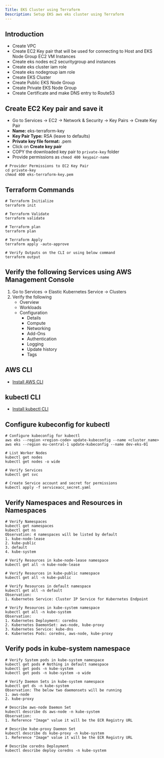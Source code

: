 ```yaml
---
Title: EKS Cluster using Terraform
Description: Setup EKS aws eks cluster using Terraform
---
```


## Introduction
- Create VPC
- Create EC2 Key pair that will be used for connecting to Host and EKS Node Group EC2 VM Instances
- Create eks nodes ec2 securitygroup and instances
- Create eks cluster iam role
- Create eks nodegroup iam role
- Create EKS Cluster
- Create Public EKS Node Group
- Create Private EKS Node Group
- Create Certificate and make DNS entry to Route53



## Create EC2 Key pair and save it
- Go to Services -> EC2 -> Network & Security -> Key Pairs -> Create Key Pair
- **Name:** eks-terraform-key
- **Key Pair Type:** RSA (leave to defaults)
- **Private key file format:** .pem
- Click on **Create key pair**
- COPY the downloaded key pair to `private-key` folder
- Provide permissions as `chmod 400 keypair-name`
```t
# Provider Permissions to EC2 Key Pair
cd private-key
chmod 400 eks-terraform-key.pem
```

## Terraform Commands
```t
# Terraform Initialize
terraform init

# Terraform Validate
terraform validate

# Terraform plan
terraform plan

# Terraform Apply
terraform apply -auto-approve

# Verify Outputs on the CLI or using below command
terraform output
```

## Verify the following Services using AWS Management Console
1. Go to Services -> Elastic Kubernetes Service -> Clusters
2. Verify the following
   - Overview
   - Workloads
   - Configuration
     - Details
     - Compute
     - Networking
     - Add-Ons
     - Authentication
     - Logging
     - Update history
     - Tags

## AWS CLI
- [Install AWS CLI](https://docs.aws.amazon.com/cli/latest/userguide/getting-started-install.html)

## kubectl CLI
- [Install kubectl CLI](https://docs.aws.amazon.com/eks/latest/userguide/install-kubectl.html)

## Configure kubeconfig for kubectl
```t
# Configure kubeconfig for kubectl
aws eks --region <region-code> update-kubeconfig --name <cluster_name>
aws eks --region eu-central-1 update-kubeconfig --name dev-eks-01

# List Worker Nodes
kubectl get nodes
kubectl get nodes -o wide

# Verify Services
kubectl get svc

# Create Service account and secret for permissions
kubectl apply -f serviceacc_secret.yaml
```

## Verify Namespaces and Resources in Namespaces
```t
# Verify Namespaces
kubectl get namespaces
kubectl get ns 
Observation: 4 namespaces will be listed by default
1. kube-node-lease
2. kube-public
3. default
4. kube-system

# Verify Resources in kube-node-lease namespace
kubectl get all -n kube-node-lease

# Verify Resources in kube-public namespace
kubectl get all -n kube-public

# Verify Resources in default namespace
kubectl get all -n default
Observation: 
1. Kubernetes Service: Cluster IP Service for Kubernetes Endpoint

# Verify Resources in kube-system namespace
kubectl get all -n kube-system
Observation: 
1. Kubernetes Deployment: coredns
2. Kubernetes DaemonSet: aws-node, kube-proxy
3. Kubernetes Service: kube-dns
4. Kubernetes Pods: coredns, aws-node, kube-proxy
```

## Verify pods in kube-system namespace
```t
# Verify System pods in kube-system namespace
kubectl get pods # Nothing in default namespace
kubectl get pods -n kube-system
kubectl get pods -n kube-system -o wide

# Verify Daemon Sets in kube-system namespace
kubectl get ds -n kube-system
Observation: The below two daemonsets will be running
1. aws-node
2. kube-proxy

# Describe aws-node Daemon Set
kubectl describe ds aws-node -n kube-system
Observation: 
1. Reference "Image" value it will be the ECR Registry URL 

# Describe kube-proxy Daemon Set
kubectl describe ds kube-proxy -n kube-system
1. Reference "Image" value it will be the ECR Registry URL 

# Describe coredns Deployment
kubectl describe deploy coredns -n kube-system
```